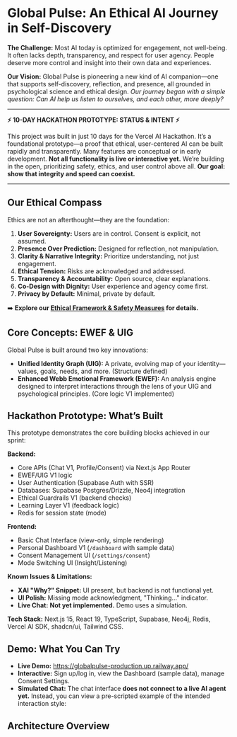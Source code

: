 # Global Pulse: An Ethical AI Journey in Self-Discovery

**The Challenge:** Most AI today is optimized for engagement, not well-being. It often lacks depth, transparency, and respect for user agency. People deserve more control and insight into their own data and experiences.

**Our Vision:** Global Pulse is pioneering a new kind of AI companion—one that supports self-discovery, reflection, and presence, all grounded in psychological science and ethical design. *Our journey began with a simple question: Can AI help us listen to ourselves, and each other, more deeply?*

---

**⚡ 10-DAY HACKATHON PROTOTYPE: STATUS & INTENT ⚡**

This project was built in just 10 days for the Vercel AI Hackathon. It’s a foundational prototype—a proof that ethical, user-centered AI can be built rapidly and transparently. Many features are conceptual or in early development. **Not all functionality is live or interactive yet.** We’re building in the open, prioritizing safety, ethics, and user control above all. **Our goal: show that integrity and speed can coexist.**

---

## Our Ethical Compass

Ethics are not an afterthought—they are the foundation:

1.  **User Sovereignty:** Users are in control. Consent is explicit, not assumed.
2.  **Presence Over Prediction:** Designed for reflection, not manipulation.
3.  **Clarity & Narrative Integrity:** Prioritize understanding, not just engagement.
4.  **Ethical Tension:** Risks are acknowledged and addressed.
5.  **Transparency & Accountability:** Open source, clear explanations.
6.  **Co-Design with Dignity:** User experience and agency come first.
7.  **Privacy by Default:** Minimal, private by default.

➡️ **Explore our [Ethical Framework & Safety Measures](/ethics) for details.**

## Core Concepts: EWEF & UIG

Global Pulse is built around two key innovations:

- **Unified Identity Graph (UIG):** A private, evolving map of your identity—values, goals, needs, and more. (Structure defined)
- **Enhanced Webb Emotional Framework (EWEF):** An analysis engine designed to interpret interactions through the lens of your UIG and psychological principles. (Core logic V1 implemented)


## Hackathon Prototype: What’s Built

This prototype demonstrates the core building blocks achieved in our sprint:

**Backend:**
- Core APIs (Chat V1, Profile/Consent) via Next.js App Router
- EWEF/UIG V1 logic
- User Authentication (Supabase Auth with SSR)
- Databases: Supabase Postgres/Drizzle, Neo4j integration
- Ethical Guardrails V1 (backend checks)
- Learning Layer V1 (feedback logic)
- Redis for session state (mode)

**Frontend:**
- Basic Chat Interface (view-only, simple rendering)
- Personal Dashboard V1 (`/dashboard` with sample data)
- Consent Management UI (`/settings/consent`)
- Mode Switching UI (Insight/Listening)

**Known Issues & Limitations:**
- **XAI "Why?" Snippet:** UI present, but backend is not functional yet.
- **UI Polish:** Missing mode acknowledgment, "Thinking..." indicator.
- **Live Chat:** **Not yet implemented.** Demo uses a simulation.

**Tech Stack:** Next.js 15, React 19, TypeScript, Supabase, Neo4j, Redis, Vercel AI SDK, shadcn/ui, Tailwind CSS.


## Demo: What You Can Try

- **Live Demo:** https://globalpulse-production.up.railway.app/
- **Interactive:** Sign up/log in, view the Dashboard (sample data), manage Consent Settings.
- **Simulated Chat:** The chat interface **does not connect to a live AI agent yet.** Instead, you can view a pre-scripted example of the intended interaction style:

## Architecture Overview
